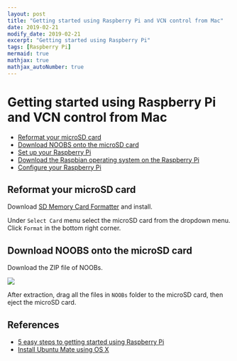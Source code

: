 ```yaml
---
layout: post
title: "Getting started using Raspberry Pi and VCN control from Mac"
date: 2019-02-21
modify_date: 2019-02-21
excerpt: "Getting started using Raspberry Pi"
tags: [Raspberry Pi]
mermaid: true
mathjax: true
mathjax_autoNumber: true
---
```


# Getting started using Raspberry Pi and VCN control from Mac


- [Reformat your microSD card]()
- [Download NOOBS onto the microSD card]()
- [Set up your Raspberry Pi]()
- [Download the Raspbian operating system on the Raspberry Pi]()
- [Configure your Raspberry Pi]()


## Reformat your microSD card

Download [SD Memory Card Formatter](https://www.sdcard.org/downloads/formatter_4/) and install.

Under `Select Card` menu select the microSD card from the dropdown menu. Click `Format` in the bottom right corner.



## Download NOOBS onto the microSD card


Download the ZIP file of NOOBs.

![](https://www.imore.com/sites/imore.com/files/styles/xlarge/public/field/image/2018/03/raspberry-pi-noobs-download-mac-screenshot.jpg?itok=Ll5nKnvw)

After extraction, drag all the files in `NOOBs` folder to the microSD card, then eject the microSD card.



## References

- [5 easy steps to getting started using Raspberry Pi](https://www.imore.com/how-get-started-using-raspberry-pi)
- [Install Ubuntu Mate using OS X](https://swehacker.com/?p=372)